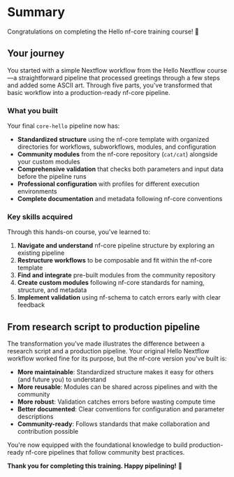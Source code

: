 # Summary

Congratulations on completing the Hello nf-core training course! 🎉

## Your journey

You started with a simple Nextflow workflow from the Hello Nextflow course—a straightforward pipeline that processed greetings through a few steps and added some ASCII art.
Through five parts, you've transformed that basic workflow into a production-ready nf-core pipeline.

### What you built

Your final `core-hello` pipeline now has:

- **Standardized structure** using the nf-core template with organized directories for workflows, subworkflows, modules, and configuration
- **Community modules** from the nf-core repository (`cat/cat`) alongside your custom modules
- **Comprehensive validation** that checks both parameters and input data before the pipeline runs
- **Professional configuration** with profiles for different execution environments
- **Complete documentation** and metadata following nf-core conventions

### Key skills acquired

Through this hands-on course, you've learned to:

1. **Navigate and understand** nf-core pipeline structure by exploring an existing pipeline
2. **Restructure workflows** to be composable and fit within the nf-core template
3. **Find and integrate** pre-built modules from the community repository
4. **Create custom modules** following nf-core standards for naming, structure, and metadata
5. **Implement validation** using nf-schema to catch errors early with clear feedback

## From research script to production pipeline

The transformation you've made illustrates the difference between a research script and a production pipeline.
Your original Hello Nextflow workflow worked fine for its purpose, but the nf-core version you've built is:

- **More maintainable**: Standardized structure makes it easy for others (and future you) to understand
- **More reusable**: Modules can be shared across pipelines and with the community
- **More robust**: Validation catches errors before wasting compute time
- **Better documented**: Clear conventions for configuration and parameter descriptions
- **Community-ready**: Follows standards that make collaboration and contribution possible

You're now equipped with the foundational knowledge to build production-ready nf-core pipelines that follow community best practices.

**Thank you for completing this training. Happy pipelining!** 🚀
